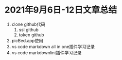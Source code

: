 # 2021年9月6日-12日文章总结

 1. clone github代码
    1. ssl github  
    2. token github
 2. picBed.app使用
 3. vs code markdown all in one插件学习记录
 4. vs code markdownlint插件学习记录
